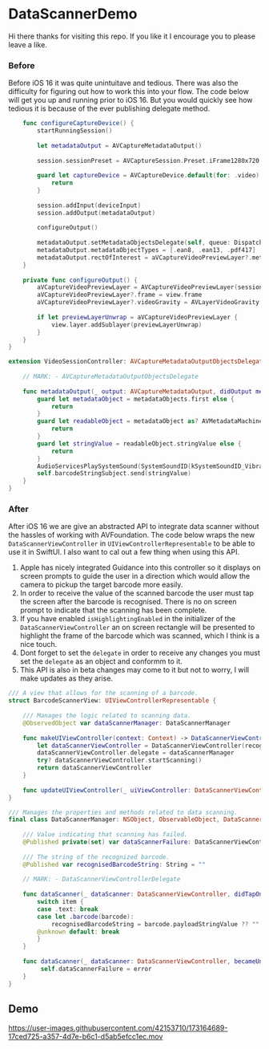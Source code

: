 # DataScannerDemo

Hi there thanks for visiting this repo. If you like it I encourage you to please leave a like.


### Before
Before iOS 16 it was quite unintuitave and tedious. There was also the difficulty for figuring out how to work this into your flow. 
The code below will get you up and running prior to iOS 16. But you would quickly see how tedious it is because of the ever publishing delegate method. 

```swift /// Configures the AvCaptureDevice.
    func configureCaptureDevice() {
        startRunningSession()
    
        let metadataOutput = AVCaptureMetadataOutput()
        
        session.sessionPreset = AVCaptureSession.Preset.iFrame1280x720
        
        guard let captureDevice = AVCaptureDevice.default(for: .video), let deviceInput = try? AVCaptureDeviceInput(device: captureDevice) else {
            return
        }
        
        session.addInput(deviceInput)
        session.addOutput(metadataOutput)
        
        configureOutput()
        
        metadataOutput.setMetadataObjectsDelegate(self, queue: DispatchQueue.main)
        metadataOutput.metadataObjectTypes = [.ean8, .ean13, .pdf417]
        metadataOutput.rectOfInterest = aVCaptureVideoPreviewLayer?.metadataOutputRectConverted(fromLayerRect: CGRect(x: view.frame.width * 0.065, y: view.center.y - 48, width: view.frame.width * 0.85, height: view.frame.width * 0.5)) ?? .zero
    }
    
    private func configureOutput() {
        aVCaptureVideoPreviewLayer = AVCaptureVideoPreviewLayer(session: session)
        aVCaptureVideoPreviewLayer?.frame = view.frame
        aVCaptureVideoPreviewLayer?.videoGravity = AVLayerVideoGravity.resizeAspectFill
        
        if let previewLayerUnwrap = aVCaptureVideoPreviewLayer {
            view.layer.addSublayer(previewLayerUnwrap)
        }
    }
}

extension VideoSessionController: AVCaptureMetadataOutputObjectsDelegate {
   
    // MARK: - AVCaptureMetadataOutputObjectsDelegate
    
    func metadataOutput(_ output: AVCaptureMetadataOutput, didOutput metadataObjects: [AVMetadataObject], from connection: AVCaptureConnection) {
        guard let metadataObject = metadataObjects.first else {
            return
        }
        guard let readableObject = metadataObject as? AVMetadataMachineReadableCodeObject else {
            return
        }
        guard let stringValue = readableObject.stringValue else {
            return
        }
        AudioServicesPlaySystemSound(SystemSoundID(kSystemSoundID_Vibrate))
        self.barcodeStringSubject.send(stringValue)
    }
}
```

### After 
After iOS 16 we are give an abstracted API to integrate data scanner without the hassles of working with AVFoundation. The code below wraps the new `DataScannerViewController` in `UIViewControllerRepresentable` to be able to use it in SwiftUI.
I also want to cal out a few thing when using this API.
1. Apple has nicely integrated Guidance into this controller so it displays on screen prompts to guide the user in a direction which would allow the camera to pickup the target barcode more easily.
2. In order to receive the value of the scanned barcode the user must tap the screen after the barcode is recognised. There is no on screen prompt to indicate that the scanning has been complete.
3. If you have enabled `isHighlightingEnabled` in the initializer of the `DataScannerViewController` an on screen rectangle will be presented to highlight the frame of the barcode which was scanned, which I think is a nice touch.
4. Dont forget to set the `delegate` in order to receive any changes you must set the `delegate` as an object and conformm to it.
5. This API is also in beta changes may come to it but not to worry, I will make updates as they arise.
```swift
/// A view that allows for the scanning of a barcode.
struct BarcodeScannerView: UIViewControllerRepresentable {
    
    /// Manages the logic related to scanning data.
    @ObservedObject var dataScannerManager: DataScannerManager
    
    func makeUIViewController(context: Context) -> DataScannerViewController {
        let dataScannerViewController = DataScannerViewController(recognizedDataTypes: [.barcode(symbologies: [.upce,.ean8,.ean13])], qualityLevel: .fast, isHighlightingEnabled: true)
        dataScannerViewController.delegate = dataScannerManager
        try? dataScannerViewController.startScanning()
        return dataScannerViewController
    }
    
    func updateUIViewController(_ uiViewController: DataScannerViewController, context: Context) {}
}
```
```swift
/// Manages the properties and methods related to data scanning.
final class DataScannerManager: NSObject, ObservableObject, DataScannerViewControllerDelegate {
    
    /// Value indicating that scanning has failed.
    @Published private(set) var dataScannerFailure: DataScannerViewController.ScanningUnavailable?
    
    /// The string of the recognized barcode.
    @Published var recognisedBarcodeString: String = ""
   
    // MARK: - DataScannerViewControllerDelegate
    
    func dataScanner(_ dataScanner: DataScannerViewController, didTapOn item: RecognizedItem) {
        switch item {
        case .text: break
        case let .barcode(barcode):
            recognisedBarcodeString = barcode.payloadStringValue ?? ""
        @unknown default: break
        }
    }
    
    func dataScanner(_ dataScanner: DataScannerViewController, becameUnavailableWithError error: DataScannerViewController.ScanningUnavailable) {
         self.dataScannerFailure = error
    }
}
```
## Demo


https://user-images.githubusercontent.com/42153710/173164689-17ced725-a357-4d7e-b6c1-d5ab5efcc1ec.mov


